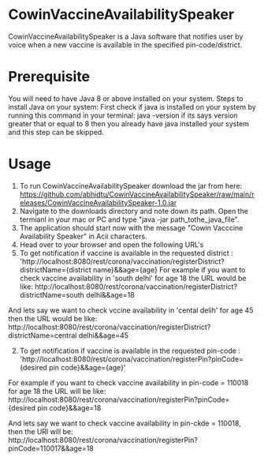 # CowinVaccineAvailabilitySpeaker
CowinVaccineAvailabilitySpeaker is a Java software that notifies user by voice when a new vaccine is available in the specified pin-code/district.

# Prerequisite
You will need to have Java 8 or above installed on your system.
Steps to install Java on your system:
First check if java is installed on your system by running this command in your terminal: java -version if its says version greater that or equal to 8 then you already have java installed your system and this step can be skipped.

# Usage
1. To run CowinVaccineAvailabilitySpeaker download the jar from here:   https://github.com/abhidtu/CowinVaccineAvailabilitySpeaker/raw/main/releases/CowinVaccineAvailabilitySpeaker-1.0.jar
2. Navigate to the downloads directory and note down its path. Open the termianl in your mac or PC and type "java -jar path_tothe_java_file".
3. The application should start now with the message "Cowin Vacccine Availability Speaker" in Acii characters.
4. Head over to your browser and open the following URL's
 1. To get notification if vaccine is available in the requested district : 'http://localhost:8080/rest/corona/vaccination/registerDistrict?districtName={district name}&&age={age}
 For example if you want to check vaccine availability in 'south delhi' for age 18 the URL would be like: http://localhost:8080/rest/corona/vaccination/registerDistrict?districtName=south delhi&&age=18
 
And lets say we want to check vccine availability in 'cental delih' for age 45 then the URL would be like: http://localhost:8080/rest/corona/vaccination/registerDistrict?districtName=central delhi&&age=45

2. To get notification if vaccine is available in the requested pin-code : 'http://localhost:8080/rest/corona/vaccination/registerPin?pinCode={desired pin code}&&age={age}'

For example if you want to check vaccine availability in pin-code = 110018 for age 18 the URL will be like: http://localhost:8080/rest/corona/vaccination/registerPin?pinCode={desired pin code}&&age=18

And lets say we want to check vaccine availability in pin-ckde = 110018, then the URl will be: http://localhost:8080/rest/corona/vaccination/registerPin?pinCode=110017&&age=18
